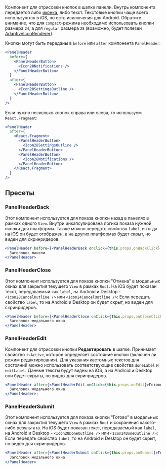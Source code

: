 Компонент для отрисовки кнопок в шапке панели. Внутрь компонента передается либо [иконка](https://vkcom.github.io/icons/),
либо текст. Текстовые кнопки чаще всего используются в iOS, но есть исключения для Android. Обратите внимание, что для `compact`-режима необходимо использовать кнопки размера `24`, а для `regular` размера `28` (возможно, будет полезен [AdaptiveIconRenderer](#!/AdaptiveIconRenderer)).

Кнопки могут быть переданы в `before` или `after` компонента `PanelHeader`:

```jsx static
<PanelHeader
  before={
    <PanelHeaderButton>
      <Icon28Notifications />
    </PanelHeaderButton>
  }
  after={
    <PanelHeaderButton>
      <Icon28SettingsOutline />
    </PanelHeaderButton>
  }
/>
```

Если нужно несколько кнопок справа или слева, то используем `React.Fragment`:

```jsx static
<PanelHeader
  after={
    <React.Fragment>
      <PanelHeaderButton>
        <Icon28SettingsOutline />
      </PanelHeaderButton>
      <PanelHeaderButton>
        <Icon28Notifications />
      </PanelHeaderButton>
    </React.Fragment>
  }
/>
```

## Пресеты

### PanelHeaderBack

Этот компонент используется для показа кнопки назад в панелях в рамках одного `View`. Внутри инкапсулирована логика показа нужной иконки для платформы.
Также можно передать свойство `label`, и тогда на iOS он будет отображен, а на других платформах будет скрыт, но виден для скринридеров.

```jsx static
<PanelHeader before={<PanelHeaderBack onClick={this.props.onBackClick} />}>
  Заголовок панели
</PanelHeader>
```

### PanelHeaderClose

Этот компонент используется для показа кнопки "Отмена" в модальных окнах для закрытия текущего `View` в рамках `Root`. На iOS будет показан текст, передаваемый как `label`, на Android и Desktop - `<Icon28CancelOutline />` или `<Icon24CancelOutline />`:
Если передать свойство `label`, то на Android и Desktop он будет скрыт, но виден для скринридеров.

```jsx static
<PanelHeader before={<PanelHeaderClose onClick={this.props.onCloseClick} />}>
  Заголовок модального окна
</PanelHeader>
```

### PanelHeaderEdit

Компонент для отрисовки кнопки **Редактировать** в шапке. Принимает свойство `isActive`, которое определяет состояние кнопки (включен ли режим редактирования).
Для указания кастомных текстов для состояний можно использовать соответствующие свойства `doneLabel` и `editLabel`. Данные тексты будут видны на iOS, а на Android и Desktop они будет скрыты, но видны для скринридеров.

```jsx static
<PanelHeader after={<PanelHeaderEdit onClick={this.props.onEdit}>Готово</PanelHeaderSubmit>}>
  Заголовок модального окна
</PanelHeader>;
```

### PanelHeaderSubmit

Этот компонент используется для показа кнопки "Готово" в модальных окнах для закрытия текущего `View` в рамках `Root` и сохранения какого-либо результата. На iOS будет показан текст, передаваемый как `label`, на Android и Desktop - `<Icon28DoneOutline />` или `<Icon24DoneOutline />`:
Если передать свойство `label`, то на Android и Desktop он будет скрыт, но виден для скринридеров.

```jsx static
<PanelHeader after={<PanelHeaderSubmit onClick={this.props.onSubmit}>Готово</PanelHeaderSubmit>}>
  Заголовок модального окна
</PanelHeader>
```
